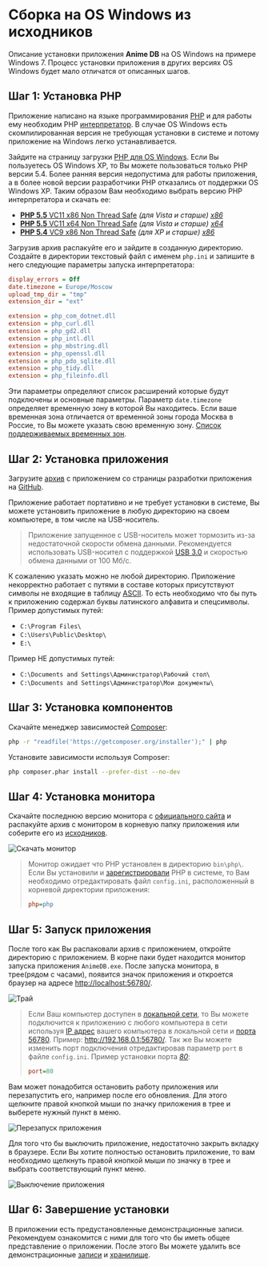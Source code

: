 # Сборка на OS Windows из исходников

Описание установки приложения **Anime DB** на OS Windows на примере Windows 7.
Процесс установки приложения в других версиях OS Windows будет мало отличатся от описанных шагов.

<a name="stap-1"></a>

## Шаг 1: Установка PHP

Приложение написано на языке программирования [PHP](http://ru.wikipedia.org/wiki/Php) и для работы ему необходим PHP
[интерпретатор](http://ru.wikipedia.org/wiki/Интерпретатор). В случае OS Windows есть скомпилированная версия не
требующая установки в системе и потому приложение на Windows легко устанавливается.

Зайдите на страницу загрузки [PHP для OS Windows](http://windows.php.net/download/). Если Вы пользуетесь OS Windows XP,
то Вы можете пользоваться только PHP версии 5.4. Более ранняя версия недопустима для работы приложения, а в более новой
версии разработчики PHP отказались от поддержки OS Windows XP. Таким образом Вам необходимо выбрать версию PHP
интерпретатора и скачать ее:

- [**PHP 5.5** VC11 x86 Non Thread Safe](http://windows.php.net/download/#php-5.5-nts-VC11-x86) *(для Vista и старше) [x86](http://ru.wikipedia.org/wiki/X86)*
- [**PHP 5.5** VC11 x64 Non Thread Safe](http://windows.php.net/download/#php-5.5-nts-VC11-x64) *(для Vista и старше) [x64](http://ru.wikipedia.org/wiki/X86-64)*
- [**PHP 5.4** VC9 x86 Non Thread Safe](http://windows.php.net/download/#php-5.4-nts-VC9-x86) *(для XP и старше) [x86](http://ru.wikipedia.org/wiki/X86)*

Загрузив архив распакуйте его и зайдите в созданную директорию. Создайте в директории текстовый файл с именем
`php.ini` и запишите в него следующие параметры запуска интерпретатора:

```ini
display_errors = Off
date.timezone = Europe/Moscow
upload_tmp_dir = "tmp"
extension_dir = "ext"

extension = php_com_dotnet.dll
extension = php_curl.dll
extension = php_gd2.dll
extension = php_intl.dll
extension = php_mbstring.dll
extension = php_openssl.dll
extension = php_pdo_sqlite.dll
extension = php_tidy.dll
extension = php_fileinfo.dll
```

Эти параметры определяют список расширений которые будут подключены и основные параметры. Параметр `date.timezone`
определяет временную зону в которой Вы находитесь. Если ваше временная зона отличается от временной зоны города Москва
в Россие, то Вы можете указать свою временную зону.
[Список поддерживаемых временных зон](http://www.php.net/manual/ru/timezones.php).

<a name="stap-2"></a>

## Шаг 2: Установка приложения

Загрузите [архив](https://github.com/anime-db/anime-db/archive/master.zip) с приложением со страницы разработки
приложения на [GitHub](https://github.com/anime-db/anime-db).

Приложение работает портативно и не требует установки в системе, Вы можете установить приложение в любую директорию на
своем компьютере, в том числе на USB-носитель.

> Приложение запущенное с USB-носитель может тормозить из-за недостаточной скорости обмена данными. Рекомендуется
использовать USB-носител с поддержкой [USB 3.0](http://ru.wikipedia.org/wiki/USB#USB_3.0) и скоростью обмена данными
от 100 Мб/с.

К сожалению указать можно не любой директорию. Приложение некорректно работает с путями в составе которых
присутствуют символы не входящие в таблицу [ASCII](http://www.asciitable.com/ "Таблица ASCII символов"). То есть
необходимо что бы путь к приложению содержал буквы латинского алфавита и спецсимволы.
Пример допустимых путей:

- `C:\Program Files\`
- `C:\Users\Public\Desktop\`
- `E:\`

Пример НЕ допустимых путей:

- `C:\Documents and Settings\Администратор\Рабочий стол\`
- `C:\Documents and Settings\Администратор\Мои документы\`

<a name="stap-3"></a>

## Шаг 3: Установка компонентов

Скачайте менеджер зависимостей [Composer](https://getcomposer.org/):

```bash
php -r "readfile('https://getcomposer.org/installer');" | php
```

Установите зависимости используя Composer:

```bash
php composer.phar install --prefer-dist --no-dev
```

<a name="stap-4"></a>

## Шаг 4: Установка монитора

Скачайте последнюю версию монитора с [официального сайта](http://anime-db.org/ru/releases/) и распакуйте архив с
монитором в корневую папку приложения или соберите его из [исходников](https://github.com/anime-db/monitor).

![Скачать монитор](https://raw.github.com/anime-db/anime-db-docs/master/images/ru/install/download_monitor.jpg)

> Монитор ожидает что PHP установлен в директорию `bin\php\`. Если Вы установили и
[зарегистрировали](http://www.php.net/manual/en/faq.installation.php#faq.installation.addtopath) PHP в системе, то Вам
необходимо отредактировать файл `config.ini`, расположенный в корневой директории приложения:
>
> ```ini
> php=php
> ```

<a name="stap-5"></a>

## Шаг 5: Запуск приложения

После того как Вы распаковали архив с приложением, откройте директорию с приложением. В корне паки будет находится
монитор запуска приложения `AnimeDB.exe`. После запуска монитора, в трее(рядом с часами), появится значок приложения и
откроется браузер на адресе <http://localhost:56780/>.

![Трай](https://raw.github.com/anime-db/anime-db-docs/master/images/en/install/tray.jpg)

<a name="change-port"></a>

> Если Ваш компьютер доступен в [локальной сети](http://ru.wikipedia.org/wiki/Локальная_вычислительная_сеть), то Вы
можете подключится к приложению с любого компьютера в сети используя [IP адрес](http://ru.wikipedia.org/wiki/IP-адрес)
вашего компьютера в локальной сети и [порта](http://ru.wikipedia.org/wiki/Порт_%28компьютерные_сети%29)
[56780](/ru/user/port.md). Пример: <http://192.168.0.1:56780/>. Так же Вы можете изменить порт подключения
отредактировав параметр `port` в файле `config.ini`. Пример установки порта
*[80](http://en.wikipedia.org/wiki/List_of_TCP_and_UDP_port_numbers#cite_ref-11)*:
> 
> ```ini
> port=80
> ```

Вам может понадобится остановить работу приложения или перезапустить его, например после его обновления. Для этого
щелкните правой кнопкой мыши по значку приложения в трее и выберете нужный пункт в меню.

![Перезапуск приложения](https://raw.github.com/anime-db/anime-db-docs/master/images/ru/install/tray_restart.jpg)

Для того что бы выключить приложение, недостаточно закрыть вкладку в браузере. Если Вы хотите полностью остановить
приложение, то вам необходимо щелкнуть правой кнопкой мыши по значку в трее и выбрать соответствующий пункт меню.

![Выключение приложения](https://raw.github.com/anime-db/anime-db-docs/master/images/ru/install/tray_exit.jpg)

<a name="stap-6"></a>

## Шаг 6: Завершение установки

В приложении есть предустановленные демонстрационные записи. Рекомендуем ознакомится с ними для того что бы иметь
общее представление о приложении. После этого Вы можете удалить все демонстрационные [записи](/ru/user/item/delete.md)
и [хранилище](/ru/user/storage/delete.md).